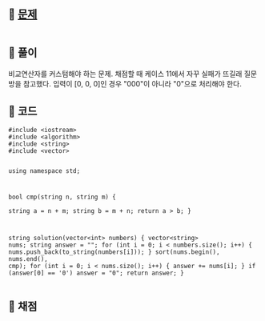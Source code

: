 <h2 id="🌽-문제">🌽 <a href="https://school.programmers.co.kr/learn/courses/30/lessons/42746">문제</a></h2>
<p><img alt="" src="https://velog.velcdn.com/images/coolgamja_/post/9456d59d-5c7c-46f0-aa72-527e071e84fd/image.png" /></p>
<h2 id="🥔-풀이">🥔 풀이</h2>
<p>비교연산자를 커스텀해야 하는 문제.
채점할 때 케이스 11에서 자꾸 실패가 뜨길래 질문방을 참고했다.
입력이 [0, 0, 0]인 경우 &quot;000&quot;이 아니라 &quot;0&quot;으로 처리해야 한다.</p>
<h2 id="🥬-코드">🥬 코드</h2>
<pre><code class="language-cpp">#include &lt;iostream&gt;
#include &lt;algorithm&gt;
#include &lt;string&gt;
#include &lt;vector&gt;

using namespace std;

bool cmp(string n, string m) {    
    string a = n + m;
    string b = m + n;
    return a &gt; b;
}

string solution(vector&lt;int&gt; numbers) {
    vector&lt;string&gt; nums;
    string answer = &quot;&quot;;
    for (int i = 0; i &lt; numbers.size(); i++) {
        nums.push_back(to_string(numbers[i]));
    }
    sort(nums.begin(), nums.end(), cmp);
    for (int i = 0; i &lt; nums.size(); i++) {
        answer += nums[i];
    }
    if (answer[0] == '0') answer = &quot;0&quot;;
    return answer;
}</code></pre>
<h2 id="🥜-채점">🥜 채점</h2>
<p><img alt="" src="https://velog.velcdn.com/images/coolgamja_/post/11deacc3-8eb4-4540-8bb1-4b38397561cb/image.png" /></p>